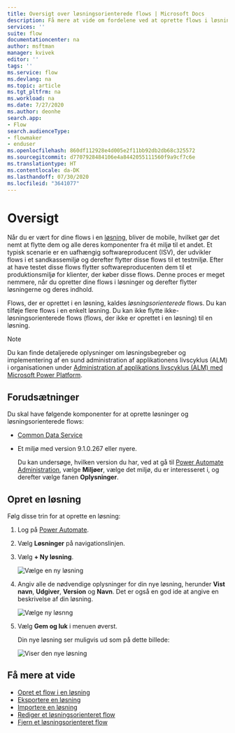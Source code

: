 ```yaml
---
title: Oversigt over løsningsorienterede flows | Microsoft Docs
description: Få mere at vide om fordelene ved at oprette flows i løsninger.
services: ''
suite: flow
documentationcenter: na
author: msftman
manager: kvivek
editor: ''
tags: ''
ms.service: flow
ms.devlang: na
ms.topic: article
ms.tgt_pltfrm: na
ms.workload: na
ms.date: 7/27/2020
ms.author: deonhe
search.app:
- Flow
search.audienceType:
- flowmaker
- enduser
ms.openlocfilehash: 860df112928e4d005e2f11bb92db2db68c325572
ms.sourcegitcommit: d7707928484106e4a8442055111560f9a9cf7c6e
ms.translationtype: HT
ms.contentlocale: da-DK
ms.lasthandoff: 07/30/2020
ms.locfileid: "3641077"
---
```

# <a name="overview"></a>Oversigt


Når du er vært for dine flows i en [løsning](https://docs.microsoft.com/powerapps/maker/common-data-service/solutions-overview), bliver de mobile, hvilket gør det nemt at flytte dem og alle deres komponenter fra ét miljø til et andet. Et typisk scenarie er en uafhængig softwareproducent (ISV), der udvikler flows i et sandkassemiljø og derefter flytter disse flows til et testmiljø. Efter at have testet disse flows flytter softwareproducenten dem til et produktionsmiljø for klienter, der køber disse flows. Denne proces er meget nemmere, når du opretter dine flows i løsninger og derefter flytter løsningerne og deres indhold.

Flows, der er oprettet i en løsning, kaldes *løsningsorienterede* flows. Du kan tilføje flere flows i en enkelt løsning. Du kan ikke flytte ikke-løsningsorienterede flows (flows, der ikke er oprettet i en løsning) til en løsning.

> [!NOTE]
> Du kan finde detaljerede oplysninger om løsningsbegreber og implementering af en sund administration af applikationens livscyklus (ALM) i organisationen under [Administration af applikations livscyklus (ALM) med Microsoft Power Platform](/power-platform/alm/).

## <a name="prerequisites"></a>Forudsætninger

Du skal have følgende komponenter for at oprette løsninger og løsningsorienterede flows:

- [Common Data Service](https://docs.microsoft.com/powerapps/maker/common-data-service/data-platform-intro)
- Et miljø med version 9.1.0.267 eller nyere.

  Du kan undersøge, hvilken version du har, ved at gå til [Power Automate Administration](https://admin.flow.microsoft.com), vælge **Miljøer**, vælge det miljø, du er interesseret i, og derefter vælge fanen **Oplysninger**.

## <a name="create-a-solution"></a>Opret en løsning

Følg disse trin for at oprette en løsning:

1. Log på [Power Automate](https://flow.microsoft.com).
1. Vælg **Løsninger** på navigationslinjen.

1. Vælg **+ Ny løsning**.

   ![Vælge en ny løsning](./media/overview-solution-flows/select-new-solution.png "Skærm, der viser ny løsning")

1. Angiv alle de nødvendige oplysninger for din nye løsning, herunder **Vist navn**, **Udgiver**, **Version** og **Navn**. Det er også en god ide at angive en beskrivelse af din løsning.

   ![Vælge ny løsnng](./media/overview-solution-flows/new-solution.png "skærm for ny løsnings egenskaber")

1. Vælg **Gem og luk** i menuen øverst.

  
   Din nye løsning ser muligvis ud som på dette billede:


   ![Viser den nye løsning](./media/overview-solution-flows/new-solution-created.png "Ny løsning, der vises på skærmen *Løsninger*")


  
## <a name="learn-more"></a>Få mere at vide

- [Opret et flow i en løsning](./create-flow-solution.md)
- [Eksportere en løsning](./export-flow-solution.md)
- [Importere en løsning](./import-flow-solution.md)
- [Rediger et løsningsorienteret flow](./edit-solution-aware-flow.md)
- [Fjern et løsningsorienteret flow](./remove-solution-aware-flow.md)

